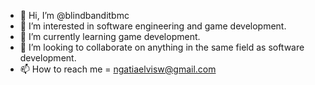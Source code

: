- 👋 Hi, I’m @blindbanditbmc
- 👀 I’m interested in software engineering and game development.
- 🌱 I’m currently learning game development.
- 💞️ I’m looking to collaborate on anything in the same field as software development.
- 📫 How to reach me = ngatiaelvisw@gmail.com
<!---
blindbanditbmc/blindbanditbmc is a ✨ special ✨ repository because its `README.md` (this file) appears on your GitHub profile.
You can click the Preview link to take a look at your changes.
--->
